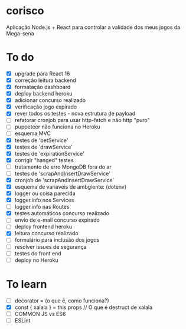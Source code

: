 # corisco
Aplicação Node.js + React para controlar a validade dos meus jogos da Mega-sena

# To do
- [x] upgrade para React 16
- [x] correção leitura backend
- [x] formatação dashboard
- [x] deploy backend heroku
- [x] adicionar concurso realizado
- [x] verificação jogo expirado
- [x] rever todos os testes - nova estrutura de payload
- [ ] refatorar cronjob para usar http-fetch e não http "puro"
- [ ] puppeteer não funciona no Heroku
- [ ] esquema MVC
- [x] testes de 'betService'
- [x] testes de 'drawService'
- [x] testes de 'expirationService'
- [x] corrigir "hanged" testes
- [ ] tratamento de erro MongoDB fora do ar
- [ ] testes de 'scrapAndInsertDrawService'
- [x] cronjob de 'scrapAndInsertDrawService'
- [x] esquema de variáveis de ambgiente: (dotenv)
- [x] logger ou coisa parecida
- [x] logger.info nos Services
- [ ] logger.info nas Routes
- [x] testes automáticos concurso realizado
- [ ] envio de e-mail concurso expirado
- [ ] deploy frontend heroku
- [x] leitura concurso realizado
- [ ] formulário para inclusão dos jogos
- [ ] resolver issues de segurança
- [ ] testes do front end
- [ ] deploy no Heroku

# To learn
- [ ] decorator = (o que é, como funciona?)
- [X] const { xalala } = this.props // O que é destruct de xalala
- [ ] COMMON JS vs ES6
- [ ] ESLint
